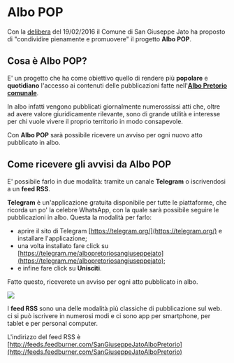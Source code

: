 # Albo POP

Con la [delibera](http://156.54.128.62/sgjato/mc/mc_attachment.php?mc=1540) del 19/02/2016 il Comune di San Giuseppe Jato ha proposto di "condividire pienamente e promuovere" il progetto **Albo POP**.

## Cosa è Albo POP?

E' un progetto che ha come obiettivo quello di rendere più **popolare** e **quotidiano** l'accesso ai contenuti delle pubblicazioni fatte nell'**[Albo Pretorio comunale](http://156.54.128.62/sgjato)**.

In albo infatti vengono pubblicati giornalmente numerossissi atti che, oltre ad avere valore giuridicamente rilevante, sono di grande utilità e interesse per chi vuole vivere il proprio territorio in modo consapevole.

Con **Albo POP** sarà possibile ricevere un avviso per ogni nuovo atto pubblicato in albo.

## Come ricevere gli avvisi da Albo POP

E' possibile farlo in due modalità: tramite un canale **Telegram** o iscrivendosi a un **feed RSS**.

**Telegram** è un'applicazione gratuita disponibile per tutte le piattaforme, che ricorda un po' la celebre WhatsApp, con la quale sarà possibile seguire le pubblicazioni in albo. Questa la modalità per farlo:

- aprire il sito di Telegram [https://telegram.org/](https://telegram.org/) e installare l'applicazione;
- una volta installato fare click su [https://telegram.me/albopretoriosangiuseppejato](https://telegram.me/albopretoriosangiuseppejato);
- e infine fare click su **Unisciti**.

Fatto questo, riceverete un avviso per ogni atto pubblicato in albo.

![](http://i.imgur.com/QPxgN6u.jpg)

I **feed RSS** sono una delle modalità più classiche di pubblicazione sul web. ci si può iscrivere in numerosi modi e ci sono app per smartphone, per tablet e per personal computer.

L'indirizzo del feed RSS è [http://feeds.feedburner.com/SanGiuseppeJatoAlboPretorio](http://feeds.feedburner.com/SanGiuseppeJatoAlboPretorio)